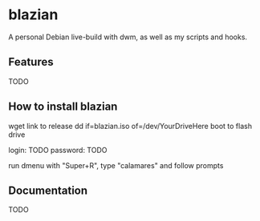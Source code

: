 # blazian
A personal Debian live-build with dwm, as well as my scripts and hooks.

## Features
TODO

## How to install blazian

wget link to release
dd if=blazian.iso of=/dev/YourDriveHere
boot to flash drive

login: TODO 
password: TODO

run dmenu with "Super+R", type "calamares" and follow prompts

## Documentation
TODO
